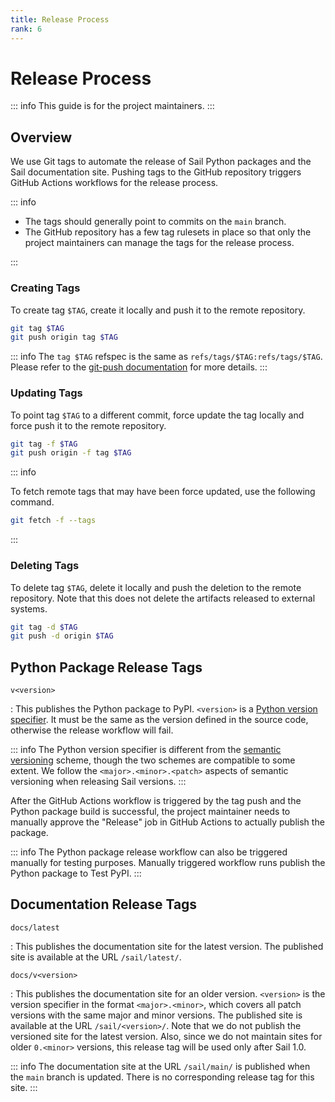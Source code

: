 ```yaml
---
title: Release Process
rank: 6
---
```


# Release Process

::: info
This guide is for the project maintainers.
:::

## Overview

We use Git tags to automate the release of Sail Python packages and the Sail documentation site.
Pushing tags to the GitHub repository triggers GitHub Actions workflows for the release process.

::: info

- The tags should generally point to commits on the `main` branch.
- The GitHub repository has a few tag rulesets in place so that only the project maintainers can manage the tags
  for the release process.

:::

### Creating Tags

To create tag `$TAG`, create it locally and push it to the remote repository.

```bash
git tag $TAG
git push origin tag $TAG
```

::: info
The `tag $TAG` refspec is the same as `refs/tags/$TAG:refs/tags/$TAG`.
Please refer to the [git-push documentation](https://git-scm.com/docs/git-push) for more details.
:::

### Updating Tags

To point tag `$TAG` to a different commit, force update the tag locally and force push it to the remote repository.

```bash
git tag -f $TAG
git push origin -f tag $TAG
```

::: info

To fetch remote tags that may have been force updated, use the following command.

```bash
git fetch -f --tags
```

:::

### Deleting Tags

To delete tag `$TAG`, delete it locally and push the deletion to the remote repository.
Note that this does not delete the artifacts released to external systems.

```bash
git tag -d $TAG
git push -d origin $TAG
```

## Python Package Release Tags

`v<version>`

: This publishes the Python package to PyPI.
`<version>` is a [Python version specifier](https://packaging.python.org/en/latest/specifications/version-specifiers/).
It must be the same as the version defined in the source code, otherwise the release workflow will fail.

::: info
The Python version specifier is different from the [semantic versioning](https://semver.org/) scheme,
though the two schemes are compatible to some extent.
We follow the `<major>.<minor>.<patch>` aspects of semantic versioning when releasing Sail versions.
:::

After the GitHub Actions workflow is triggered by the tag push and the Python package build is successful,
the project maintainer needs to manually approve the "Release" job in GitHub Actions to actually publish the package.

::: info
The Python package release workflow can also be triggered manually for testing purposes.
Manually triggered workflow runs publish the Python package to Test PyPI.
:::

## Documentation Release Tags

`docs/latest`

: This publishes the documentation site for the latest version. The published site is available at the URL
`/sail/latest/`.

`docs/v<version>`

: This publishes the documentation site for an older version. `<version>` is the version specifier
in the format `<major>.<minor>`, which covers all patch versions with the same major and minor versions.
The published site is available at the URL `/sail/<version>/`.
Note that we do not publish the versioned site for the latest version.
Also, since we do not maintain sites for older `0.<minor>` versions, this release tag will be used only after Sail 1.0.

::: info
The documentation site at the URL `/sail/main/` is published when the `main` branch is updated.
There is no corresponding release tag for this site.
:::
